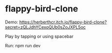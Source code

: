 # flappy-bird-clone

Demo: https://herberthcr.itch.io/flappy-bird-clone?secret=zQLJdhYCexoQUb0sZoJXPL5oc

Play by tapping or using spacebar

Run: npm run dev
 
